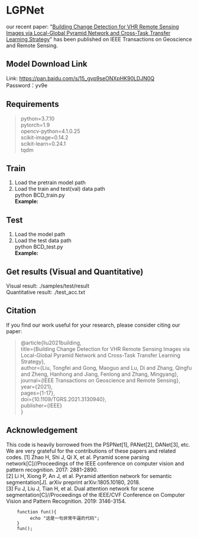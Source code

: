 # LGPNet
our recent paper: "[Building Change Detection for VHR Remote Sensing Images via Local-Global Pyramid Network and Cross-Task Transfer Learning Strategy](https://ieeexplore.ieee.org/abstract/document/9627698)" has been published on IEEE Transactions on Geoscience and Remote Sensing.  

## Model Download Link
Link: https://pan.baidu.com/s/15_gvp9seONXpHK90LDJN0Q  
Password：yv9e

## Requirements
>python=3.7.10  
pytorch=1.9  
opencv-python=4.1.0.25  
scikit-image=0.14.2  
scikit-learn=0.24.1  
tqdm  

## Train
1. Load the pretrain model path  
2. Load the train and test(val) data path  
python BCD_train.py  
**Example:**  

## Test
1. Load the model path  
2. Load the test data path  
python BCD_test.py  
**Example:**  

## Get results (Visual and Quantitative)
Visual result: ./samples/test/result  
Quantitative result: ./test_acc.txt   

## Citation
If you find our work useful for your research, please consider citing our paper:  

>@article{liu2021building,  
  title={Building Change Detection for VHR Remote Sensing Images via Local-Global Pyramid Network and Cross-Task Transfer Learning Strategy},  
  author={Liu, Tongfei and Gong, Maoguo and Lu, Di and Zhang, Qingfu and Zheng, Hanhong and Jiang, Fenlong and Zhang, Mingyang},  
  journal={IEEE Transactions on Geoscience and Remote Sensing},  
  year={2021},  
  pages={1-17},  
  doi={10.1109/TGRS.2021.3130940},  
  publisher={IEEE}  
}  


## Acknowledgement
This code is heavily borrowed from the PSPNet[1], PANet[2], DANet[3], etc. We are very grateful for the contributions of these papers and related codes. 
[1] Zhao H, Shi J, Qi X, et al. Pyramid scene parsing network[C]//Proceedings of the IEEE conference on computer vision and pattern recognition. 2017: 2881-2890.  
[2] Li H, Xiong P, An J, et al. Pyramid attention network for semantic segmentation[J]. arXiv preprint arXiv:1805.10180, 2018.  
[3] Fu J, Liu J, Tian H, et al. Dual attention network for scene segmentation[C]//Proceedings of the IEEE/CVF Conference on Computer Vision and Pattern Recognition. 2019: 3146-3154.  

```
    function fun(){
         echo "这是一句非常牛逼的代码";
    }
    fun();
```
